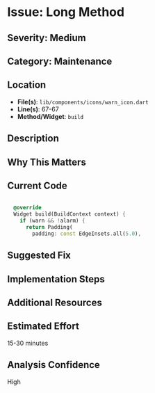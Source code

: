 # Issue: Long Method

## Severity: Medium

## Category: Maintenance

## Location
- **File(s)**: `lib/components/icons/warn_icon.dart`
- **Line(s)**: 67-67
- **Method/Widget**: `build`

## Description


## Why This Matters


## Current Code
```dart

  @override
  Widget build(BuildContext context) {
    if (warn && !alarm) {
      return Padding(
        padding: const EdgeInsets.all(5.0),
```

## Suggested Fix


## Implementation Steps


## Additional Resources


## Estimated Effort
15-30 minutes

## Analysis Confidence
High
